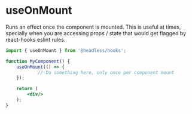 # useOnMount

Runs an effect once the component is mounted. This is useful at times, specially when you are accessing props / state that would get flagged by react-hooks eslint rules.

```jsx
import { useOnMount } from '@headless/hooks';

function MyComponent() {
    useOnMount(() => {
		    // Do something here, only once per component mount
    });

    return (
        <div/>
    );
}
```
